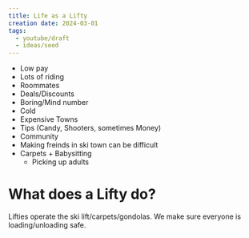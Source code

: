 ```yaml
---
title: Life as a Lifty
creation date: 2024-03-01
tags:
  - youtube/draft
  - ideas/seed
---
```

- Low pay
- Lots of riding
- Roommates
- Deals/Discounts
- Boring/Mind number
- Cold
- Expensive Towns
- Tips (Candy, Shooters, sometimes Money)
- Community
- Making freinds in ski town can be difficult
- Carpets + Babysitting
	- Picking up adults

# What does a Lifty do?
Lifties operate the ski lift/carpets/gondolas. 
We make sure everyone is loading/unloading safe. 